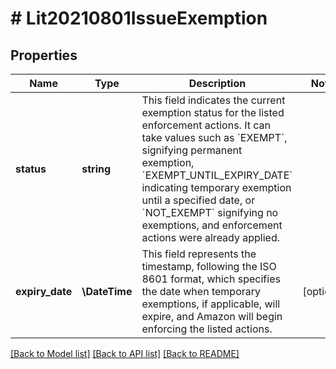 # # Lit20210801IssueExemption

## Properties

Name | Type | Description | Notes
------------ | ------------- | ------------- | -------------
**status** | **string** | This field indicates the current exemption status for the listed enforcement actions. It can take values such as &#x60;EXEMPT&#x60;, signifying permanent exemption, &#x60;EXEMPT_UNTIL_EXPIRY_DATE&#x60; indicating temporary exemption until a specified date, or &#x60;NOT_EXEMPT&#x60; signifying no exemptions, and enforcement actions were already applied. |
**expiry_date** | **\DateTime** | This field represents the timestamp, following the ISO 8601 format, which specifies the date when temporary exemptions, if applicable, will expire, and Amazon will begin enforcing the listed actions. | [optional]

[[Back to Model list]](../../README.md#models) [[Back to API list]](../../README.md#endpoints) [[Back to README]](../../README.md)
